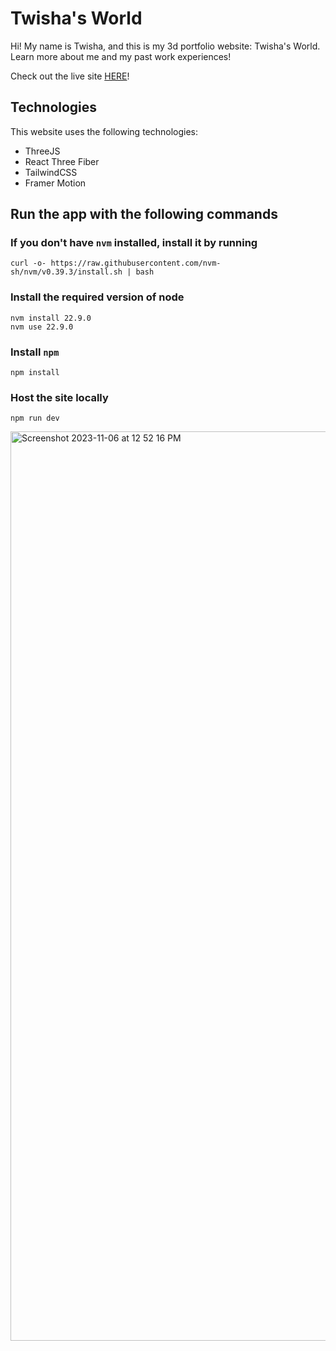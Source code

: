 # Twisha's World
Hi! My name is Twisha, and this is my 3d portfolio website: Twisha's World.
Learn more about me and my past work experiences!

Check out the live site [HERE](https://twishaworld.com)! 
## Technologies
This website uses the following technologies: 
- ThreeJS
- React Three Fiber
- TailwindCSS 
- Framer Motion

## Run the app with the following commands

### If you don't have `nvm` installed, install it by running
`curl -o- https://raw.githubusercontent.com/nvm-sh/nvm/v0.39.3/install.sh | bash`

### Install the required version of node
`nvm install 22.9.0` \
`nvm use 22.9.0`

### Install `npm`
`npm install` 

### Host the site locally
`npm run dev`

<img width="1455" alt="Screenshot 2023-11-06 at 12 52 16 PM" src="https://github.com/twxsha/twisha_world/assets/72046574/2c405f8d-506a-48fe-b422-1ecb9b674679">
